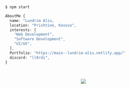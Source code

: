 
<p align="center">
  <img src="https://komarev.com/ghpvc/?username=Lundrim23" alt="" />
</p>

```php
$ npm start
```


```ts
AboutMe {
  name: "Lundrim Aliu,
  location: "Prishtine, Kosovo",
  interests: [
    "Web Development",
    "Software Development",
    "UI/UX",
  ],
  Portfolio: "https://main--lundrim-aliu.netlify.app/"
  discord: "ll0rdi",
}
```

<br />

<p align="center">
  <a href="https://main--lundrim-aliu.netlify.app/">
    <img src="https://skillicons.dev/icons?i=cs,dotnet,git,github,js,ts,react,redux,nextjs,tailwind,materialui,sass,nodejs,mongodb,&coding=cute" />
  </a>
</p>

<p align="center" height="300">
  <img src="https://spotify-github-profile.vercel.app/api/view.svg?uid=eq9nz5nac5jmxkvlr6oyqi5dw&redirect=true][https://spotify-github-profile.vercel.app/api/view.svg?uid=eq9nz5nac5jmxkvlr6oyqi5dw&cover_image=true&theme=default&show_offline=true&background_color=121212&interchange=true" alt="" />
</p>
